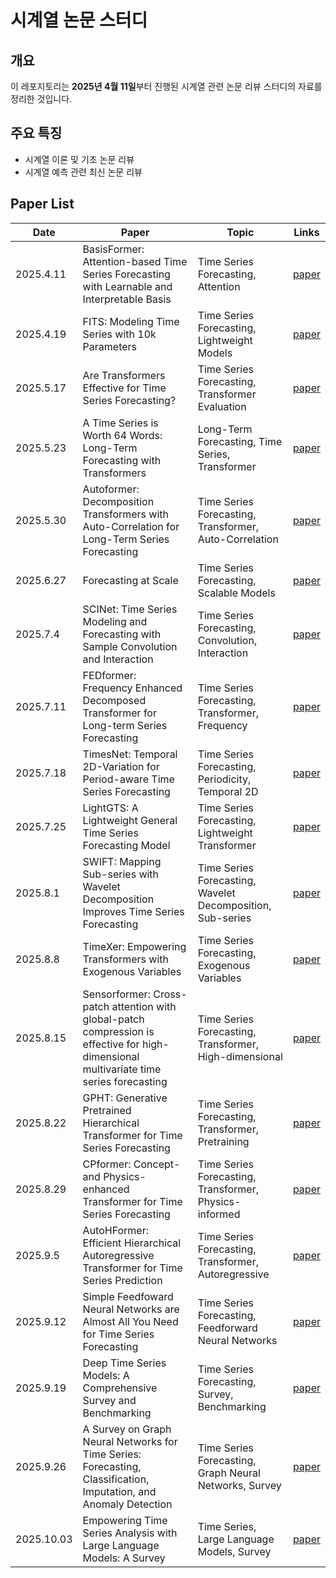 # **시계열 논문 스터디**

## **개요**

이 레포지토리는 **2025년 4월 11일**부터 진행된 시계열 관련 논문 리뷰 스터디의 자료를 정리한 것입니다.

## **주요 특징**

- 시계열 이론 및 기초 논문 리뷰
- 시계열 예측 관련 최신 논문 리뷰

## Paper List

| Date | Paper | Topic | Links |
| --- | --- | --- | --- |
| 2025.4.11 | BasisFormer: Attention-based Time Series Forecasting with Learnable and Interpretable Basis | Time Series Forecasting, Attention | [paper](https://arxiv.org/abs/2310.20496) |
| 2025.4.19 | FITS: Modeling Time Series with 10k Parameters | Time Series Forecasting, Lightweight Models | [paper](https://arxiv.org/abs/2307.03756) |
| 2025.5.17 | Are Transformers Effective for Time Series Forecasting? | Time Series Forecasting, Transformer Evaluation | [paper](https://arxiv.org/abs/2205.13504) |
| 2025.5.23 | A Time Series is Worth 64 Words: Long-Term Forecasting with Transformers | Long-Term Forecasting, Time Series, Transformer | [paper](https://arxiv.org/abs/2211.14730) |
| 2025.5.30 | Autoformer: Decomposition Transformers with Auto-Correlation for Long-Term Series Forecasting | Time Series Forecasting, Transformer, Auto-Correlation | [paper](https://arxiv.org/abs/2106.13008) |
| 2025.6.27 | Forecasting at Scale | Time Series Forecasting, Scalable Models | [paper](https://peerj.com/preprints/3190.pdf) |
| 2025.7.4 | SCINet: Time Series Modeling and Forecasting with Sample Convolution and Interaction | Time Series Forecasting, Convolution, Interaction | [paper](https://arxiv.org/abs/2106.09305) |
| 2025.7.11 | FEDformer: Frequency Enhanced Decomposed Transformer for Long-term Series Forecasting | Time Series Forecasting, Transformer, Frequency | [paper](https://arxiv.org/abs/2201.12740) |
| 2025.7.18 | TimesNet: Temporal 2D-Variation for Period-aware Time Series Forecasting | Time Series Forecasting, Periodicity, Temporal 2D | [paper](https://arxiv.org/abs/2210.02186) |
| 2025.7.25 | LightGTS: A Lightweight General Time Series Forecasting Model | Time Series Forecasting, Lightweight Transformer | [paper](https://arxiv.org/abs/2506.06005) |
| 2025.8.1 | SWIFT: Mapping Sub-series with Wavelet Decomposition Improves Time Series Forecasting | Time Series Forecasting, Wavelet Decomposition, Sub-series | [paper](https://arxiv.org/pdf/2304.08485) |
| 2025.8.8 | TimeXer: Empowering Transformers with Exogenous Variables | Time Series Forecasting, Exogenous Variables | [paper](https://arxiv.org/abs/2402.19072) |
| 2025.8.15 | Sensorformer: Cross-patch attention with global-patch compression is effective for high-dimensional multivariate time series forecasting | Time Series Forecasting, Transformer, High-dimensional | [paper](https://arxiv.org/abs/2501.03284) |
| 2025.8.22 | GPHT: Generative Pretrained Hierarchical Transformer for Time Series Forecasting | Time Series Forecasting, Transformer, Pretraining | [paper](https://arxiv.org/pdf/2402.16516) |
| 2025.8.29 | CPformer: Concept- and Physics-enhanced Transformer for Time Series Forecasting | Time Series Forecasting, Transformer, Physics-informed | [paper](https://arxiv.org/abs/2508.01407) |
| 2025.9.5  | AutoHFormer: Efficient Hierarchical Autoregressive Transformer for Time Series Prediction | Time Series Forecasting, Transformer, Autoregressive | [paper](https://arxiv.org/html/2506.16001v1) |
| 2025.9.12 | Simple Feedfoward Neural Networks are Almost All You Need for Time Series Forecasting | Time Series Forecasting, Feedforward Neural Networks | [paper](https://arxiv.org/abs/2503.23621)                                                          
| 2025.9.19 | Deep Time Series Models: A Comprehensive Survey and Benchmarking | Time Series Forecasting, Survey, Benchmarking | [paper](https://arxiv.org/abs/2407.13278)   
| 2025.9.26 | A Survey on Graph Neural Networks for Time Series: Forecasting, Classification, Imputation, and Anomaly Detection | Time Series Forecasting, Graph Neural Networks, Survey | [paper](https://arxiv.org/abs/2307.03759) |
| 2025.10.03 | Empowering Time Series Analysis with Large Language Models: A Survey | Time Series, Large Language Models, Survey | [paper](https://arxiv.org/abs/2402.03182) |


